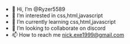 - 👋 Hi, I’m @Ryzer5589
- 👀 I’m interested in css,html,javascript
- 🌱 I’m currently learning css,html,javascript
- 💞️ I’m looking to collaborate on discord
- 📫 How to reach me nick.exe1999@gmail.com

<!---
Ryzer5589/Ryzer5589 is a ✨ special ✨ repository because its `README.md` (this file) appears on your GitHub profile.
You can click the Preview link to take a look at your changes.
--->
